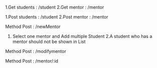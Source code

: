  <!-- Get Method students & mentor: -->
1.Get students : /student
2.Get mentor : /mentor

<!-- Post Method students & mentor: -->
1.Post students : /student
2.Post mentor : /mentor

<!-- Write API to Assign a student to Mentor -->
Method Post : /newMentor
 1. Select one mentor and Add multiple Student 
 2.A student who has a mentor should not be shown in List

<!-- Write API to Assign or Change Mentor for particular Student -->
Method Post : /modifymentor

 <!-- Write API to show all students for a particular mentor -->
 Method Post : /mentor/:id